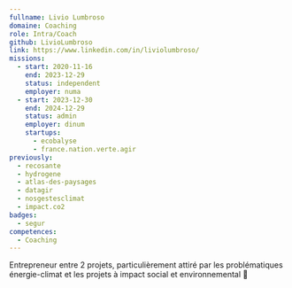 ```yaml
---
fullname: Livio Lumbroso
domaine: Coaching
role: Intra/Coach
github: LivioLumbroso
link: https://www.linkedin.com/in/liviolumbroso/
missions:
  - start: 2020-11-16
    end: 2023-12-29
    status: independent
    employer: numa
  - start: 2023-12-30
    end: 2024-12-29
    status: admin
    employer: dinum
    startups:
      - ecobalyse
      - france.nation.verte.agir
previously:
  - recosante
  - hydrogene
  - atlas-des-paysages
  - datagir
  - nosgestesclimat
  - impact.co2
badges:
  - segur
competences:
  - Coaching
---
```

Entrepreneur entre 2 projets, particulièrement attiré par les problématiques énergie-climat et les projets à impact social et environnemental 🌳
